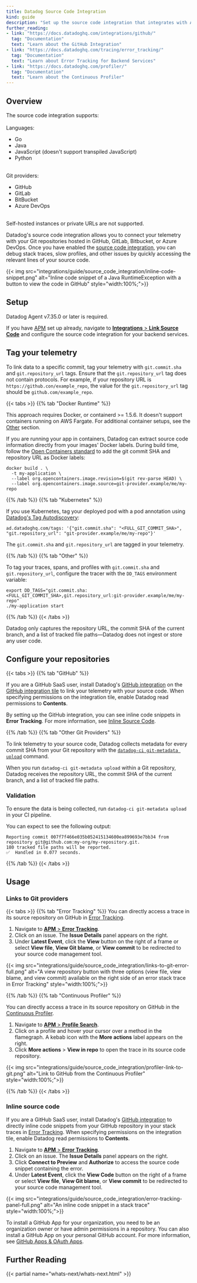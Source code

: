 ```yaml
---
title: Datadog Source Code Integration
kind: guide
description: "Set up the source code integration that integrates with APM to link your telemetry with your repositories and use the GitHub integration to generate inline code snippets."
further_reading:
- link: "https://docs.datadoghq.com/integrations/github/"
  tag: "Documentation"
  text: "Learn about the GitHub Integration"
- link: "https://docs.datadoghq.com/tracing/error_tracking/"
  tag: "Documentation"
  text: "Learn about Error Tracking for Backend Services"
- link: "https://docs.datadoghq.com/profiler/"
  tag: "Documentation"
  text: "Learn about the Continuous Profiler"
---
```


## Overview

<div class="alert alert-info">
The source code integration supports:</br></br>Languages:<ul><li>Go</li><li>Java</li><li>JavaScript (doesn't support transpiled JavaScript)</li><li>Python</li></ul></br>Git providers:<ul><li>GitHub</li><li>GitLab</li><li>BitBucket</li><li>Azure DevOps</li></ul></br> Self-hosted instances or private URLs are not supported.
</div>

Datadog's source code integration allows you to connect your telemetry with your Git repositories hosted in GitHub, GitLab, Bitbucket, or Azure DevOps. Once you have enabled the [source code integration][7], you can debug stack traces, slow profiles, and other issues by quickly accessing the relevant lines of your source code.

{{< img src="integrations/guide/source_code_integration/inline-code-snippet.png" alt="Inline code snippet of a Java RuntimeException with a button to view the code in GitHub" style="width:100%;">}}


## Setup

Datadog Agent v7.35.0 or later is required.

If you have [APM][6] set up already, navigate to [**Integrations** > **Link Source Code**][7] and configure the source code integration for your backend services.

## Tag your telemetry

To link data to a specific commit, tag your telemetry with `git.commit.sha` and `git.repository_url` tags. Ensure that the `git.repository_url` tag does not contain protocols. For example, if your repository URL is `https://github.con/example_repo`, the value for the `git.repository_url` tag should be `github.com/example_repo`.

{{< tabs >}}
{{% tab "Docker Runtime" %}}

<div class="alert alert-warning">
This approach requires Docker, or containerd >= 1.5.6. It doesn't support containers running on AWS Fargate.
For additional container setups, see the <a href="https://docs.datadoghq.com/integrations/guide/source-code-integration/?tab=other#tag-your-telemetry">Other</a> section.
</div>

If you are running your app in containers, Datadog can extract source code information directly from your images' Docker labels. During build time, follow the [Open Containers standard][1] to add the git commit SHA and repository URL as Docker labels:

```
docker build . \
  -t my-application \
  --label org.opencontainers.image.revision=$(git rev-parse HEAD) \
  --label org.opencontainers.image.source=git-provider.example/me/my-repo
```

[1]: https://github.com/opencontainers/image-spec/blob/859973e32ccae7b7fc76b40b762c9fff6e912f9e/annotations.md#pre-defined-annotation-keys
{{% /tab %}}
{{% tab "Kubernetes" %}}

If you use Kubernetes, tag your deployed pod with a pod annotation using [Datadog's Tag Autodiscovery][1]:

```
ad.datadoghq.com/tags: '{"git.commit.sha": "<FULL_GIT_COMMIT_SHA>", "git.repository_url": "git-provider.example/me/my-repo"}'
```

The `git.commit.sha` and `git.repository_url` are tagged in your telemetry.

[1]: https://docs.datadoghq.com/agent/kubernetes/tag/?tab=containerizedagent#tag-autodiscovery
{{% /tab %}}
{{% tab "Other" %}}

To tag your traces, spans, and profiles with `git.commit.sha` and `git.repository_url`, configure the tracer with the `DD_TAGS` environment variable:

```
export DD_TAGS="git.commit.sha:<FULL_GIT_COMMIT_SHA>,git.repository_url:git-provider.example/me/my-repo"
./my-application start
```

{{% /tab %}}
{{< /tabs >}}

Datadog only captures the repository URL, the commit SHA of the current branch, and a list of tracked file paths—Datadog does not ingest or store any user code.

## Configure your repositories

{{< tabs >}}
{{% tab "GitHub" %}}

If you are a GitHub SaaS user, install Datadog's [GitHub integration][1] on the [GitHub integration tile][2] to link your telemetry with your source code. When specifying permissions on the integration tile, enable Datadog read permissions to **Contents**.

By setting up the GitHub integration, you can see inline code snippets in **Error Tracking**. For more information, see [Inline Source Code](#inline-source-code).

[1]: https://docs.datadoghq.com/integrations/github/
[2]: https://app.datadoghq.com/integrations/github/
{{% /tab %}}
{{% tab "Other Git Providers" %}}

To link telemetry to your source code, Datadog collects metadata for every commit SHA from your Git repository with the [`datadog-ci git-metadata upload`][1] command.

When you run `datadog-ci git-metadata upload` within a Git repository, Datadog receives the repository URL, the commit SHA of the current branch, and a list of tracked file paths.

### Validation

To ensure the data is being collected, run `datadog-ci git-metadata upload` in your CI pipeline.

You can expect to see the following output:

```
Reporting commit 007f7f466e035b052415134600ea899693e7bb34 from repository git@github.com:my-org/my-repository.git.
180 tracked file paths will be reported.
✅  Handled in 0.077 seconds.
```

[1]: https://github.com/DataDog/datadog-ci/tree/master/src/commands/git-metadata
{{% /tab %}}
{{< /tabs >}}

## Usage

### Links to Git providers

{{< tabs >}}
{{% tab "Error Tracking" %}}
You can directly access a trace in its source repository on GitHub in [Error Tracking][1].

1. Navigate to [**APM** > **Error Tracking**][2].
2. Click on an issue. The **Issue Details** panel appears on the right.
3. Under **Latest Event**, click the **View** button on the right of a frame or select **View file**, **View Git blame**, or **View commit** to be redirected to your source code management tool.

{{< img src="integrations/guide/source_code_integration/links-to-git-error-full.png" alt="A view repository button with three options (view file, view blame, and view commit) available on the right side of an error stack trace in Error Tracking" style="width:100%;">}}

[1]: /tracing/error_tracking/
[2]: https://app.datadoghq.com/apm/error-tracking

{{% /tab %}}
{{% tab "Continuous Profiler" %}}

You can directly access a trace in its source repository on GitHub in the [Continuous Profiler][1].

1. Navigate to [**APM** > **Profile Search**][2].
2. Click on a profile and hover your cursor over a method in the flamegraph. A kebab icon with the **More actions** label appears on the right.
3. Click **More actions** > **View in repo** to open the trace in its source code repository.

{{< img src="integrations/guide/source_code_integration/profiler-link-to-git.png" alt="Link to GitHub from the Continuous Profiler" style="width:100%;">}}

[1]: /profiler/search_profiles/
[2]: https://app.datadoghq.com/profiling/search
{{% /tab %}}
{{< /tabs >}}

### Inline source code

If you are a GitHub SaaS user, install Datadog's [GitHub integration][2] to directly inline code snippets from your GitHub repository in your stack traces in [Error Tracking][8]. When specifying permissions on the integration tile, enable Datadog read permissions to **Contents**.

1. Navigate to [**APM** > **Error Tracking**][1].
2. Click on an issue. The **Issue Details** panel appears on the right.
3. Click **Connect to Preview** and **Authorize** to access the source code snippet containing the error.
4. Under **Latest Event**, click the **View Code** button on the right of a frame or select **View file**, **View Git blame**, or **View commit** to be redirected to your source code management tool.

{{< img src="integrations/guide/source_code_integration/error-tracking-panel-full.png" alt="An inline code snippet in a stack trace" style="width:100%;">}}

To install a GitHub App for your organization, you need to be an organization owner or have admin permissions in a repository. You can also install a GitHub App on your personal GitHub account. For more information, see [GitHub Apps & OAuth Apps][3].

## Further Reading

{{< partial name="whats-next/whats-next.html" >}}

[1]: https://app.datadoghq.com/apm/error-tracking
[2]: https://app.datadoghq.com/integrations/github/
[3]: https://docs.github.com/en/developers/apps/getting-started-with-apps/about-apps
[5]: /integrations/github/
[6]: /tracing/
[7]: https://app.datadoghq.com/source-code/setup/apm
[8]: /tracing/error_tracking/
